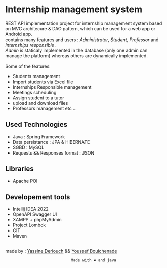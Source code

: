 # Internship management system							
REST API implementation project for internship management system based on MVC architecure & DAO pattern, which can be used for a web app or Android app.<br>
contains many features and users : *Administrator*, *Student*, *Professor* and *Internships responsible* .<br>
 *Admin*  is staticaly implemented in the database (only one admin can manage the platform) whereas others are dynamically implemented.<br><br>
Some of the features: 
- Students management
- Import students via Excel file
- Internships Responsible management
- Meetings scheduling 
- Assign student to a tutor
- upload and download files 
- Professors management
etc ...

## Used Technologies 
- Java : Spring Framework
- Data persistance : JPA & HIBERNATE 
- SGBD : MySQL 
- Requests && Responses format : JSON 

## Libraries
- Apache POI 

## Developement tools 
- Intellij IDEA 2022
- OpenAPI Swagger UI 
- XAMPP + phpMyAdmin
- Project Lombok
- GIT
- Maven 
<br><br>

made by : [Yassine Deriouch](https://github.com/Yassine-Derouich) && [Youssef Bouichenade](https://github.com/Youssef-Yb07)</br>

                                                                 
```						         Made with ❤️ and java			      			        ``` <br>
